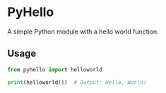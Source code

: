# PyHello

A simple Python module with a hello world function.

## Usage

```python
from pyhello import helloworld

print(helloworld())  # Output: Hello, World!
```
